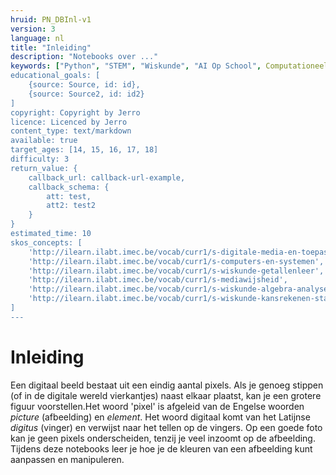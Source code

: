```yaml
---
hruid: PN_DBInl-v1
version: 3
language: nl
title: "Inleiding"
description: "Notebooks over ..."
keywords: ["Python", "STEM", "Wiskunde", "AI Op School", Computationeel denken"]
educational_goals: [
    {source: Source, id: id}, 
    {source: Source2, id: id2}
]
copyright: Copyright by Jerro
licence: Licenced by Jerro
content_type: text/markdown
available: true
target_ages: [14, 15, 16, 17, 18]
difficulty: 3
return_value: {
    callback_url: callback-url-example,
    callback_schema: {
        att: test,
        att2: test2
    }
}
estimated_time: 10
skos_concepts: [
    'http://ilearn.ilabt.imec.be/vocab/curr1/s-digitale-media-en-toepassingen', 
    'http://ilearn.ilabt.imec.be/vocab/curr1/s-computers-en-systemen', 
    'http://ilearn.ilabt.imec.be/vocab/curr1/s-wiskunde-getallenleer', 
    'http://ilearn.ilabt.imec.be/vocab/curr1/s-mediawijsheid', 
    'http://ilearn.ilabt.imec.be/vocab/curr1/s-wiskunde-algebra-analyse', 
    'http://ilearn.ilabt.imec.be/vocab/curr1/s-wiskunde-kansrekenen-statistiek'
]
---
```


# Inleiding
Een digitaal beeld bestaat uit een eindig aantal pixels. Als je genoeg stippen (of in de digitale wereld vierkantjes) naast elkaar plaatst, kan je een grotere figuur voorstellen.Het woord 'pixel' is afgeleid van de Engelse woorden *picture* (afbeelding) en *element*. Het woord digitaal komt van het Latijnse *digitus* (vinger) en verwijst naar het tellen op de vingers. Op een goede foto kan je geen pixels onderscheiden, tenzij je veel inzoomt op de afbeelding.  
Tijdens deze notebooks leer je hoe je de kleuren van een afbeelding kunt aanpassen en manipuleren.
